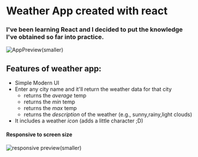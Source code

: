 # Weather App created with react
### I've been learning React and I decided to put the knowledge I've obtained so far into practice.
![AppPreview(smaller)](https://user-images.githubusercontent.com/113444290/219580190-f50c01a8-351a-413b-9fae-73fb25cca4aa.png)

## Features of weather app:
* Simple Modern UI
* Enter any city name and it'll return the weather data for that city
	* returns the _average_ temp
	* returns the _min_ temp
	* returns the _max_ temp
	* returns the _description_ of the weather (e.g., sunny,rainy,light clouds)
* It includes a weather _icon_ (adds a little character ;D)
#### Responsive to screen size
![responsive preview(smaller)](https://user-images.githubusercontent.com/113444290/219581236-caea2e5d-961e-461b-a0b5-ac9fcda0c3f1.png)


